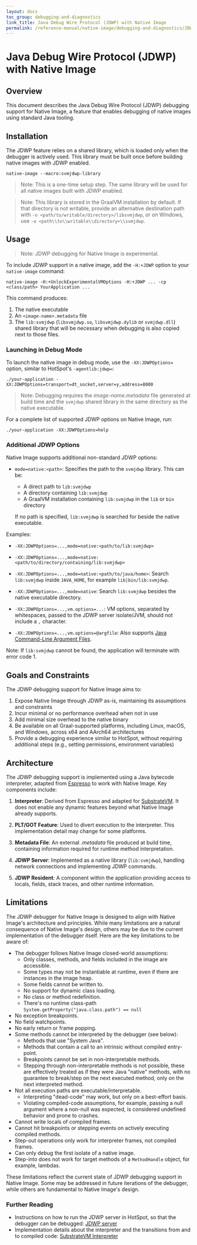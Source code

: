 ```yaml
---
layout: docs
toc_group: debugging-and-diagnostics
link_title: Java Debug Wire Protocol (JDWP) with Native Image
permalink: /reference-manual/native-image/debugging-and-diagnostics/JDWP/
---
```


# Java Debug Wire Protocol (JDWP) with Native Image

## Overview

This document describes the Java Debug Wire Protocol (JDWP) debugging support for Native Image, a feature that enables debugging of native images using standard Java tooling.

## Installation

The JDWP feature relies on a shared library, which is loaded only when the debugger is actively used.
This library must be built once before building native images with JDWP enabled.
```shell
native-image --macro:svmjdwp-library
```

> Note: This is a one-time setup step. The same library will be used for all native images built with JDWP enabled.

> Note: This library is stored in the GraalVM installation by default.
> If that directory is not writable, provide an alternative destination path with `-o <path/to/writable/directory>/libsvmjdwp`, or on Windows, use `-o <path\\to\\writable\\directory>\\svmjdwp`.

## Usage

> Note: JDWP debugging for Native Image is experimental.

To include JDWP support in a native image, add the `-H:+JDWP` option to your `native-image` command:

```shell
native-image -H:+UnlockExperimentalVMOptions -H:+JDWP ... -cp <class/path> YourApplication ...
```

This command produces:
1. The native executable
2. An `<image-name>.metadata` file
3. The `lib:svmjdwp` (`libsvmjdwp.so`, `libsvmjdwp.dylib` or `svmjdwp.dll`) shared library that will be necessary when debugging is also copied next to those files.

### Launching in Debug Mode

To launch the native image in debug mode, use the `-XX:JDWPOptions=` option, similar to HotSpot's `-agentlib:jdwp=`:

```shell
./your-application -XX:JDWPOptions=transport=dt_socket,server=y,address=8000
```

> Note: Debugging requires the _image-name.metadata_ file generated at build time and the `svmjdwp` shared library in the same directory as the native executable.

For a complete list of supported JDWP options on Native Image, run:

```shell
./your-application -XX:JDWPOptions=help
```

### Additional JDWP Options

Native Image supports additional non-standard JDWP options:

- `mode=native:<path>`: Specifies the path to the `svmjdwp` library. This can be:
  - A direct path to `lib:svmjdwp`
  - A directory containing `lib:svmjdwp`
  - A GraalVM installation containing `lib:svmjdwp` in the `lib` or `bin` directory

   If no path is specified, `lib:svmjdwp` is searched for beside the native executable.

Examples:
- `-XX:JDWPOptions=...,mode=native:<path/to/lib:svmjdwp>`
- `-XX:JDWPOptions=...,mode=native:<path/to/directory/containing/lib:svmjdwp>`
- `-XX:JDWPOptions=...,mode=native:<path/to/java/home>`: Search `lib:svmjdwp` inside `JAVA_HOME`, for example `lib|bin/lib:svmjdwp`.
- `-XX:JDWPOptions=...,mode=native`: Search `lib:svmjdwp` besides the native executable directory.

- `-XX:JDWPOptions=...,vm.options=...`: VM options, separated by whitespaces, passed to the JDWP server isolate/JVM, should not include a `,` character.
- `-XX:JDWPOptions=...,vm.options=@argfile`: Also supports [Java Command-Line Argument Files](https://docs.oracle.com/en/java/javase/21/docs/specs/man/java.html#java-command-line-argument-files).

Note: If `lib:svmjdwp` cannot be found, the application will terminate with error code 1.

## Goals and Constraints

The JDWP debugging support for Native Image aims to:

1. Expose Native Image through JDWP as-is, maintaining its assumptions and constraints
2. Incur minimal or no performance overhead when not in use
3. Add minimal size overhead to the native binary
4. Be available on all Graal-supported platforms, including Linux, macOS, and Windows, across x64 and AArch64 architectures
5. Provide a debugging experience similar to HotSpot, without requiring additional steps (e.g., setting permissions, environment variables)

## Architecture

The JDWP debugging support is implemented using a Java bytecode interpreter, adapted from [Espresso](https://github.com/oracle/graal/tree/master/espresso) to work with Native Image. Key components include:

1. **Interpreter**: Derived from Espresso and adapted for [SubstrateVM](https://github.com/oracle/graal/tree/master/substratevm/). It does not enable any dynamic features beyond what Native Image already supports.

2. **PLT/GOT Feature**: Used to divert execution to the interpreter. This implementation detail may change for some platforms.

3. **Metadata File**: An external _.metadata_ file produced at build time, containing information required for runtime method interpretation.

4. **JDWP Server**: Implemented as a native library (`lib:svmjdwp`), handling network connections and implementing JDWP commands.

5. **JDWP Resident**: A component within the application providing access to locals, fields, stack traces, and other runtime information.

## Limitations

The JDWP debugger for Native Image is designed to align with Native Image's architecture and principles.
While many limitations are a natural consequence of Native Image's design, others may be due to the current implementation of the debugger itself.
Here are the key limitations to be aware of:

- The debugger follows Native Image closed-world assumptions:
  - Only classes, methods, and fields included in the image are accessible.
  - Some types may not be instantiable at runtime, even if there are instances in the image heap.
  - Some fields cannot be written to.
  - No support for dynamic class loading.
  - No class or method redefinition.
  - There's no runtime class-path `System.getProperty("java.class.path") == null`
- No exception breakpoints.
- No field watchpoints.
- No early return or frame popping.
- Some methods cannot be interpreted by the debugger (see below):
  - Methods that use "System Java".
  - Methods that contain a call to an intrinsic without compiled entry-point.
  - Breakpoints cannot be set in non-interpretable methods.
  - Stepping through non-interpretable methods is not possible, these are effectively treated as if they were Java "native" methods, with no guarantee to break/step on the next executed method, only on the next interpreted method.
- Not all execution paths are executable/interpretable.
  - Interpreting "dead-code" may work, but only on a best-effort basis.
  - Violating compiled-code assumptions, for example, passing a null argument where a non-null was expected, is considered undefined behavior and prone to crashes.
- Cannot write locals of compiled frames.
- Cannot hit breakpoints or stepping events on actively executing compiled methods.
- Step-out operations only work for interpreter frames, not compiled frames.
- Can only debug the first isolate of a native image.
- Step-into does not work for target methods of a `MethodHandle` object, for example, lambdas.

These limitations reflect the current state of JDWP debugging support in Native Image.
Some may be addressed in future iterations of the debugger, while others are fundamental to Native Image's design.

### Further Reading

- Instructions on how to run the JDWP server in HotSpot, so that the debugger can be debugged: [JDWP server](https://github.com/oracle/graal/tree/master/substratevm/src/com.oracle.svm.jdwp.server/README.md)
- Implementation details about the interpreter and the transitions from and to compiled code: [SubstrateVM Interpreter](https://github.com/oracle/graal/tree/master/substratevm/src/com.oracle.svm.interpreter/README.md)
